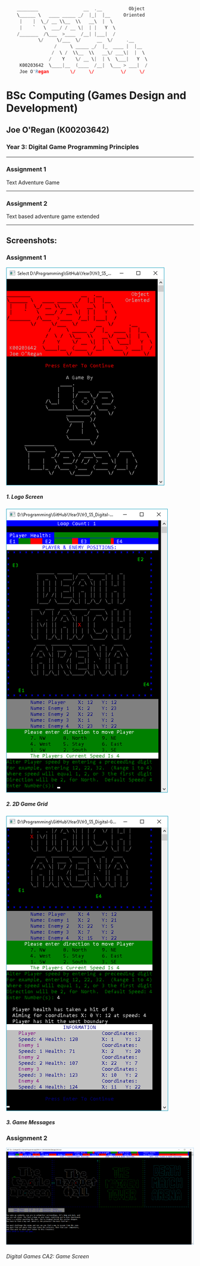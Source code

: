 ```c
    ________                 __  .__          Object
    \______ \   ____ _____ _/  |_|  |__     Oriented
     |    |  \_/ __ \\__  \\   __\  |  \
     |    `   \  ___/ / __ \|  | |   Y  \
    /_______  /\___  >____  /__| |___|  /
            \/     \/___  \/      __  \/     .__
                  /     \ _____ _/  |_  ____ |  |__
                 /  \ /  \\__  \\   __\/ ___\|  |  \
                /    Y    \/ __ \|  | \  \___|   Y  \
     K00203642  \____|__  (____  /__|  \___ > ___|  /
     Joe O'Regan        \/     \/          \/     \/
```

# BSc Computing (Games Design and Development)
## Joe O'Regan (K00203642)
### Year 3: Digital Game Programming Principles

---

### Assignment 1

Text Adventure Game

---

### Assignment 2

Text based adventure game extended

---

## Screenshots:

### Assignment 1

![Game Logos](https://raw.githubusercontent.com/joeaoregan/LIT-Yr3-DigitalGameProgramming/master/Screenshots/screenshot1.png "Game Logos")
##### 1. Logo Screen
![Game Grid](https://raw.githubusercontent.com/joeaoregan/LIT-Yr3-DigitalGameProgramming/master/Screenshots/screenshot2.png "Game Grid")
##### 2. 2D Game Grid
![Information Messages](https://raw.githubusercontent.com/joeaoregan/LIT-Yr3-DigitalGameProgramming/master/Screenshots/screenshot3.png "Information Messages")
##### 3. Game Messages

### Assignment 2

![Digital Games CA2 - Game Screen](https://raw.githubusercontent.com/joeaoregan/LIT-Yr3-DigitalGameProgramming/master/Screenshots/screenshot.png "1. Game Screen")
###### Digital Games CA2: Game Screen 